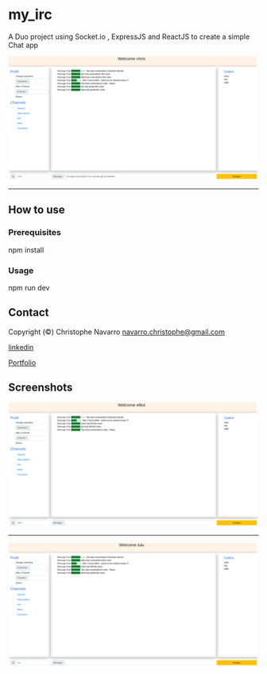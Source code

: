 # my_irc
  
A Duo project using Socket.io , ExpressJS and ReactJS to create a simple Chat app 

![alt text](https://github.com/Crinav/my_irc/blob/master/screens/chat1.png "main page")  
___  
  

## How to use  

### Prerequisites

npm install

### Usage  

npm run dev

## Contact  

Copyright (©) Christophe Navarro <navarro.christophe@gmail.com>

[linkedin](https://www.linkedin.com/in/christophe-navarro-b5173a171) 

[Portfolio](https://portfolio-chris.herokuapp.com/) 

## Screenshots
  


![alt text](https://github.com/Crinav/my_irc/blob/master/screens/chat2.png)   
___  

![alt text](https://github.com/Crinav/my_irc/blob/master/screens/chat3.png)  
